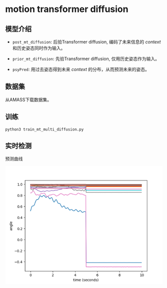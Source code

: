 # motion transformer diffusion

## 模型介绍

* `post_mt_diffusion`: 后验Transformer diffusion, 编码了未来信息的 _context_ 和历史姿态同时作为输入。

* `prior_mt_diffusion`: 先验Transformer diffusion, 仅用历史姿态作为输入。

* `psyPred`: 用过去姿态得到未来 _context_ 的分布，从而预测未来的姿态。

## 数据集

从AMASS下载数据集。

## 训练

```
python3 train_mt_multi_diffusion.py
```

## 实时检测

预测曲线

![](./curve.png)
